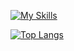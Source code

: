 [![My Skills](https://skillicons.dev/icons?i=js,ts,html,css,c,docker,github,firebase,heroku)](https://skillicons.dev)

[![Top Langs](https://github-readme-stats.vercel.app/api/top-langs/?username=po0008&layout=compact&theme=radical
)](https://github.com/anuraghazra/github-readme-stats)


<!--
**po0008/po0008** is a ✨ _special_ ✨ repository because its `README.md` (this file) appears on your GitHub profile.

Here are some ideas to get you started:

- 🔭 I’m currently working on ...
- 🌱 I’m currently learning ...
- 👯 I’m looking to collaborate on ...
- 🤔 I’m looking for help with ...
- 💬 Ask me about ...
- 📫 How to reach me: ...
- 😄 Pronouns: ...
- ⚡ Fun fact: ...
-->
